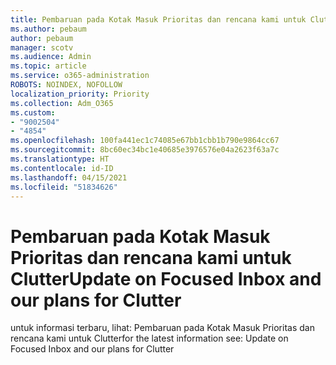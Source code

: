 ```yaml
---
title: Pembaruan pada Kotak Masuk Prioritas dan rencana kami untuk Clutter
ms.author: pebaum
author: pebaum
manager: scotv
ms.audience: Admin
ms.topic: article
ms.service: o365-administration
ROBOTS: NOINDEX, NOFOLLOW
localization_priority: Priority
ms.collection: Adm_O365
ms.custom:
- "9002504"
- "4854"
ms.openlocfilehash: 100fa441ec1c74085e67bb1cbb1b790e9864cc67
ms.sourcegitcommit: 8bc60ec34bc1e40685e3976576e04a2623f63a7c
ms.translationtype: HT
ms.contentlocale: id-ID
ms.lasthandoff: 04/15/2021
ms.locfileid: "51834626"
---
```

# <a name="update-on-focused-inbox-and-our-plans-for-clutter"></a><span data-ttu-id="e9afc-102">Pembaruan pada Kotak Masuk Prioritas dan rencana kami untuk Clutter</span><span class="sxs-lookup"><span data-stu-id="e9afc-102">Update on Focused Inbox and our plans for Clutter</span></span>

<span data-ttu-id="e9afc-103">untuk informasi terbaru, lihat: Pembaruan pada Kotak Masuk Prioritas dan rencana kami untuk Clutter</span><span class="sxs-lookup"><span data-stu-id="e9afc-103">for the latest information see: Update on Focused Inbox and our plans for Clutter</span></span>
